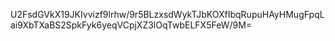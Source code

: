 U2FsdGVkX19JKIvvizf9lrhw/9r5BLzxsdWykTJbKOXfIbqRupuHAyHMugFpqLai9XbTXaBS2SpkFyk6yeqVCpjXZ3lOqTwbELFX5FeW/9M=